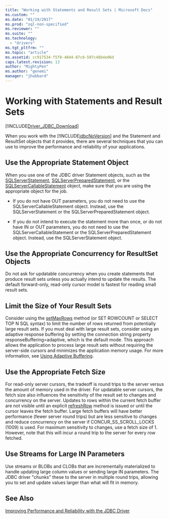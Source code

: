 ```yaml
---
title: "Working with Statements and Result Sets | Microsoft Docs"
ms.custom: ""
ms.date: "01/19/2017"
ms.prod: "sql-non-specified"
ms.reviewer: ""
ms.suite: ""
ms.technology: 
  - "drivers"
ms.tgt_pltfrm: ""
ms.topic: "article"
ms.assetid: cc917534-f5f8-4844-87c8-597c48b4e06d
caps.latest.revision: 13
author: "MightyPen"
ms.author: "genemi"
manager: "jhubbard"
---
```

# Working with Statements and Result Sets
[!INCLUDE[Driver_JDBC_Download](../../includes/driver_jdbc_download.md)]

  When you work with the [!INCLUDE[jdbcNoVersion](../../includes/jdbcnoversion_md.md)] and the Statement and ResultSet objects that it provides, there are several techniques that you can use to improve the performance and reliability of your applications.  
  
## Use the Appropriate Statement Object  
 When you use one of the JDBC driver Statement objects, such as the [SQLServerStatement](../../connect/jdbc/reference/sqlserverstatement-class.md), [SQLServerPreparedStatement](../../connect/jdbc/reference/sqlserverpreparedstatement-class.md), or the [SQLServerCallableStatement](../../connect/jdbc/reference/sqlservercallablestatement-class.md) object, make sure that you are using the appropriate object for the job.  
  
-   If you do not have OUT parameters, you do not need to use the SQLServerCallableStatement object. Instead, use the SQLServerStatement or the SQLServerPreparedStatement object.  
  
-   If you do not intend to execute the statement more than once, or do not have IN or OUT parameters, you do not need to use the SQLServerCallableStatement or the SQLServerPreparedStatement object. Instead, use the SQLServerStatement object.  
  
## Use the Appropriate Concurrency for ResultSet Objects  
 Do not ask for updatable concurrency when you create statements that produce result sets unless you actually intend to update the results. The default forward-only, read-only cursor model is fastest for reading small result sets.  
  
## Limit the Size of Your Result Sets  
 Consider using the [setMaxRows](../../connect/jdbc/reference/setmaxrows-method-sqlserverstatement.md) method (or SET ROWCOUNT or SELECT TOP N SQL syntax) to limit the number of rows returned from potentially large result sets. If you must deal with large result sets, consider using an adaptive response buffering by setting the connection string property responseBuffering=adaptive, which is the default mode. This approach allows the application to process large result sets without requiring the server-side cursors and minimizes the application memory usage. For more information, see [Using Adaptive Buffering](../../connect/jdbc/using-adaptive-buffering.md).  
  
## Use the Appropriate Fetch Size  
 For read-only server cursors, the tradeoff is round trips to the server versus the amount of memory used in the driver. For updatable server cursors, the fetch size also influences the sensitivity of the result set to changes and concurrency on the server. Updates to rows within the current fetch buffer are not visible until an explicit [refreshRow](../../connect/jdbc/reference/refreshrow-method-sqlserverresultset.md) method is issued or until the cursor leaves the fetch buffer. Large fetch buffers will have better performance (fewer server round trips) but are less sensitive to changes and reduce concurrency on the server if CONCUR_SS_SCROLL_LOCKS (1009) is used. For maximum sensitivity to changes, use a fetch size of 1. However, note that this will incur a round trip to the server for every row fetched.  
  
## Use Streams for Large IN Parameters  
 Use streams or BLOBs and CLOBs that are incrementally materialized to handle updating large column values or sending large IN parameters. The JDBC driver "chunks" these to the server in multiple round trips, allowing you to set and update values larger than what will fit in memory.  
  
## See Also  
 [Improving Performance and Reliability with the JDBC Driver](../../connect/jdbc/improving-performance-and-reliability-with-the-jdbc-driver.md)  
  
  